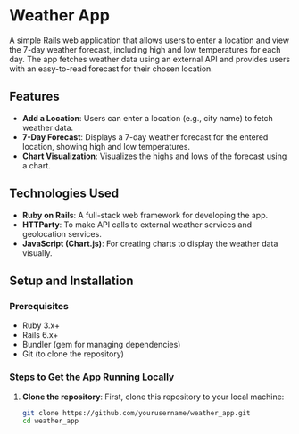 # Weather App

A simple Rails web application that allows users to enter a location and view the 7-day weather forecast, including high and low temperatures for each day. The app fetches weather data using an external API and provides users with an easy-to-read forecast for their chosen location.

## Features

- **Add a Location**: Users can enter a location (e.g., city name) to fetch weather data.
- **7-Day Forecast**: Displays a 7-day weather forecast for the entered location, showing high and low temperatures.
- **Chart Visualization**: Visualizes the highs and lows of the forecast using a chart.

## Technologies Used

- **Ruby on Rails**: A full-stack web framework for developing the app.
- **HTTParty**: To make API calls to external weather services and geolocation services.
- **JavaScript (Chart.js)**: For creating charts to display the weather data visually.

## Setup and Installation

### Prerequisites

- Ruby 3.x+
- Rails 6.x+
- Bundler (gem for managing dependencies)
- Git (to clone the repository)

### Steps to Get the App Running Locally

1. **Clone the repository**:
   First, clone this repository to your local machine:

   ```bash
   git clone https://github.com/yourusername/weather_app.git
   cd weather_app
   ```
